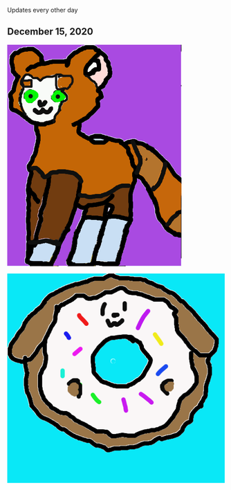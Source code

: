 Updates every other day

## December 15, 2020

![Lamar Redraws](redraws/Bazer.png)

![Lamar Redraws](redraws/Dogby.png)
